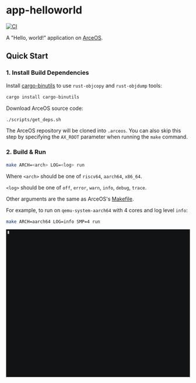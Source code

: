 # app-helloworld

[![CI](https://github.com/arceos-org/app-helloworld/actions/workflows/ci.yml/badge.svg?branch=main)](https://github.com/arceos-org/app-helloworld/actions/workflows/ci.yml)

A "Hello, world!" application on [ArceOS](https://github.com/arceos-org/arceos).

## Quick Start

### 1. Install Build Dependencies

Install [cargo-binutils](https://github.com/rust-embedded/cargo-binutils) to use `rust-objcopy` and `rust-objdump` tools:

```bash
cargo install cargo-binutils
```

Download ArceOS source code:

```bash
./scripts/get_deps.sh
```

The ArceOS repository will be cloned into `.arceos`.
You can also skip this step by specifying the `AX_ROOT` parameter when running the `make` command.

### 2. Build & Run

```bash
make ARCH=<arch> LOG=<log> run
```

Where `<arch>` should be one of `riscv64`, `aarch64`, `x86_64`.

`<log>` should be one of `off`, `error`, `warn`, `info`, `debug`, `trace`.

Other arguments are the same as ArceOS's [Makefile](https://github.com/arceos-org/arceos/blob/main/Makefile).

For example, to run on `qemu-system-aarch64` with 4 cores and log level `info`:

```bash
make ARCH=aarch64 LOG=info SMP=4 run
```

[![Run app-helloworld on ArceOS](img/demo.gif)](https://asciinema.org/a/669147?autoplay=1)
